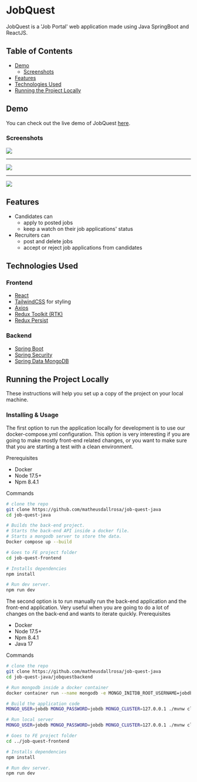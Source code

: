 # JobQuest

JobQuest is a 'Job Portal' web application made using Java SpringBoot and ReactJS.

## Table of Contents

- [Demo](#demo)
  - [Screenshots](#screenshots)
- [Features](#features)
- [Technologies Used](#technologies-used)
- [Running the Project Locally](#running-the-project-locally)

## Demo

You can check out the live demo of JobQuest [here](https://job-quest-client.vercel.app/).

### Screenshots

![](ReadmeImgs/screen-1.png)

---

![](ReadmeImgs/screen-2.png)

---

![](ReadmeImgs/screen-3.png)

## Features

- Candidates can
  - apply to posted jobs
  - keep a watch on their job applications' status
- Recruiters can
  - post and delete jobs
  - accept or reject job applications from candidates

## Technologies Used

### Frontend

- [React](https://react.dev/)
- [TailwindCSS](https://tailwindcss.com/) for styling
- [Axios](https://axios-http.com/docs/intro)
- [Redux Toolkit (RTK)](https://redux-toolkit.js.org/)
- [Redux Persist](https://redux-toolkit.js.org/rtk-query/usage/persistence-and-rehydration)

### Backend

- [Spring Boot](https://spring.io/projects/spring-boot)
- [Spring Security](https://spring.io/projects/spring-security)
- [Spring Data MongoDB](https://spring.io/projects/spring-data-mongodb)

## Running the Project Locally

These instructions will help you set up a copy of the project on your local machine.

### Installing & Usage

The first option to run the application locally for development is to use our docker-compose.yml configuration.
This option is very interesting if you are going to make mostly front-end related changes, or you want to make sure
that you are starting a test with a clean environment.

Prerequisites
- Docker
- Node 17.5+
- Npm 8.4.1

Commands
   ```bash
   # clone the repo
   git clone https://github.com/matheusdallrosa/job-quest-java
   cd job-quest-java
   
   # Builds the back-end project. 
   # Starts the back-end API inside a docker file.
   # Starts a mongodb server to store the data.
   Docker compose up --build
   
   # Goes to FE project folder
   cd job-quest-frontend 
   
   # Installs dependencies
   npm install
   
   # Run dev server.
   npm run dev
   ```

The second option is to run manually run the back-end application and the front-end application. Very useful when you are going to do
a lot of changes on the back-end and wants to iterate quickly.
Prerequisites
- Docker
- Node 17.5+
- Npm 8.4.1
- Java 17

Commands
   ```bash
   # clone the repo
   git clone https://github.com/matheusdallrosa/job-quest-java
   cd job-quest-java/jobquestbackend
   
   # Run mongodb inside a docker container
   docker container run --name mongodb -e MONGO_INITDB_ROOT_USERNAME=jobdb -e MONGO_INITDB_ROOT_PASSWORD=jobdb -e MONGO_INITDB_DATABASE=jobquest -p 27017:27017 mongo
   
   # Build the application code
   MONGO_USER=jobdb MONGO_PASSWORD=jobdb MONGO_CLUSTER=127.0.0.1 ./mvnw clean install
   
   # Run local server
   MONGO_USER=jobdb MONGO_PASSWORD=jobdb MONGO_CLUSTER=127.0.0.1 ./mvnw clean spring-boot:run
   
   # Goes to FE project folder
   cd ../job-quest-frontend
   
   # Installs dependencies
   npm install
   
   # Run dev server.
   npm run dev
   ```
